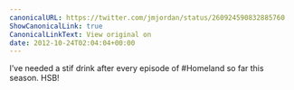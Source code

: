 ```yaml
---
canonicalURL: https://twitter.com/jmjordan/status/260924590832885760
ShowCanonicalLink: true
CanonicalLinkText: View original on
date: 2012-10-24T02:04:04+00:00
---
```

I’ve needed a stif drink after every episode of #Homeland so far this season. HSB!